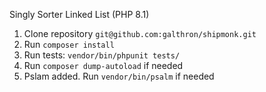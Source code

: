 Singly Sorter Linked List (PHP 8.1)

1. Clone repository `git@github.com:galthron/shipmonk.git`
2. Run `composer install`
3. Run tests: `vendor/bin/phpunit tests/`
4. Run `composer dump-autoload` if needed
4. Pslam added. Run `vendor/bin/psalm` if needed